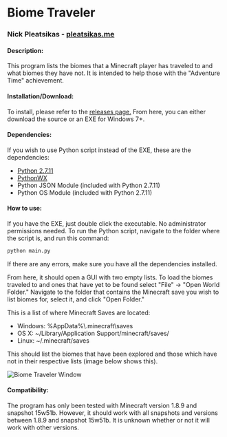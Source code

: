 # Biome Traveler
### Nick Pleatsikas - [pleatsikas.me](http://pleatsikas.me)

#### Description:
This program lists the biomes that a Minecraft player has traveled to and what
biomes they have not. It is intended to help those with the "Adventure Time"
achievement.

#### Installation/Download:
To install, please refer to the [releases page.](https://github.com/MrFlynn/Minecraft-Biome-Traveler/releases)
From here, you can either download the source or an EXE for Windows 7+.

#### Dependencies:
If you wish to use Python script instead of the EXE, these are the dependencies:
- [Python 2.7.11](https://www.python.org/downloads/release/python-2711/)
- [PythonWX](http://www.wxpython.org/)
- Python JSON Module (included with Python 2.7.11)
- Python OS Module (included with Python 2.7.11)

#### How to use:
If you have the EXE, just double click the executable. No administrator
permissions needed. To run the Python script, navigate to the folder where the
script is, and run this command:

```bash
python main.py
```

If there are any errors, make sure you have all the dependencies installed.

From here, it should open a GUI with two empty lists. To load the biomes
traveled to and ones that have yet to be found select "File" -> "Open World Folder."
Navigate to the folder that contains the Minecraft save you wish to list biomes
for, select it, and click "Open Folder."

This is a list of where Minecraft Saves are located:
- Windows: %AppData%\\.minecraft\\saves
- OS X: ~/Library/Application Support/minecraft/saves/
- Linux: ~/.minecraft/saves

This should list the biomes that have been explored and those which have not
in their respective lists (image below shows this).

![Biome Traveler Window](http://i.imgur.com/loDSS1R.png)

#### Compatibility:
The program has only been tested with Minecraft version 1.8.9 and snapshot
15w51b. However, it should work with all snapshots and versions between 1.8.9
and snapshot 15w51b. It is unknown whether or not it will work with other
versions.
